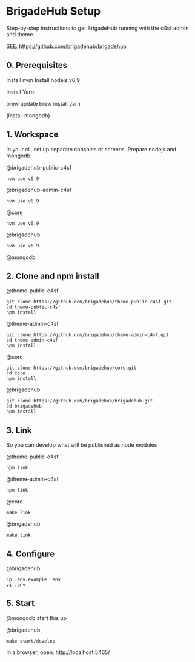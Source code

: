 
# BrigadeHub Setup

Step-by-step instructions to get BrigadeHub running with the c4sf admin and theme.

SEE: https://github.com/brigadehub/brigadehub


## 0. Prerequisites

Install nvm
Install nodejs v6.9

Install Yarn:

brew update
brew install yarn

(install mongodb)


## 1. Workspace

In your cli, set up separate consoles or screens.
Prepare nodejs and mongodb.

@brigadehub-public-c4sf 
```
nvm use v6.9
```

@brigadehub-admin-c4sf
```
nvm use v6.9
```

@core
```
nvm use v6.9
```

@brigadehub
```
nvm use v6.9
```

@mongodb


## 2. Clone and npm install

@theme-public-c4sf
```
git clone https://github.com/brigadehub/theme-public-c4sf.git
cd theme-public-c4sf
npm install
```

@theme-admin-c4sf
```
git clone https://github.com/brigadehub/theme-admin-c4sf.git
cd theme-admin-c4sf
npm install
```

@core
```
git clone https://github.com/brigadehub/core.git
cd core
npm install
```

@brigadehub
```
git clone https://github.com/brigadehub/brigadehub.git
cd brigadehub
npm install
```

## 3. Link

So you can develop what will be published as node modules

@theme-public-c4sf 
```
npm link
```

@theme-admin-c4sf
```
npm link
```

@core
```
make link
```

@brigadehub
```
make link
```

## 4. Configure

@brigadehub
```
cp .env.example .env
vi .env
```

## 5. Start

@mongodb
start this up

@brigadehub
```
make start/develop
```

In a browser, open: 
http://localhost:5465/


